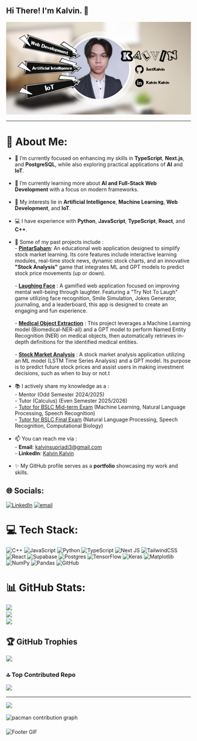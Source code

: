 ## Hi There! I'm Kalvin. 👋
![Banner GitHub](img/Banner%20GitHub.png)

---
# 💫 About Me:
- 🔭 I’m currently focused on enhancing my skills in **TypeScript**, **Next.js**, and **PostgreSQL**, while also exploring practical applications of **AI** and **IoT**.<br><br>
- 🌱 I’m currently learning more about **AI and Full-Stack Web Development** with a focus on modern frameworks.<br><br>
- 🤖 My interests lie in **Artificial Intelligence**, **Machine Learning**, **Web Development**, and **IoT**.<br><br>
- 💻 I have experience with **Python**, **JavaScript**, **TypeScript**, **React**, and **C++**.<br><br>
- 🚀 Some of my past projects include :<br>    - **[PintarSaham](https://github.com/JustKalvin/pintar_saham_project)**: An educational web application designed to simplify stock market learning. Its core features include interactive learning modules, real-time stock news, dynamic stock charts, and an innovative **"Stock Analysis"** game that integrates ML and GPT models to predict stock price movements (up or down).<br><br>    - **[Laughing Face](https://github.com/JustKalvin/ureeka_final_project2)** : A gamified web application focused on improving mental well-being through laughter. Featuring a "Try Not To Laugh" game utilizing face recognition, Smile Simulation, Jokes Generator, journaling, and a leaderboard, this app is designed to create an engaging and fun experience.<br><br>    - **[Medical Object Extraction](https://github.com/JustKalvin/CompBio<br>    )** : This project leverages a Machine Learning model (Biomedical-NER-all) and a GPT model to perform Named Entity Recognition (NER) on medical objects, then automatically retrieves in-depth definitions for the identified medical entities.<br><br>    - **[Stock Market Analysis](https://github.com/JustKalvin/stock-market-project)** : A stock market analysis application utilizing an ML model (LSTM Time Series Analysis) and a GPT model. Its purpose is to predict future stock prices and assist users in making investment decisions, such as when to buy or not.t<br><br>
- 📚 I actively share my knowledge as a :<br>    - Mentor (Odd Semester 2024/2025)<br>    - Tutor (Calculus) (Even Semester 2025/2026)<br>    - [Tutor for BSLC Mid-term Exam](https://raw.githubusercontent.com/JustKalvin/JustKalvin/refs/heads/main/img/CertiMid.jpg) (Machine Learning, Natural Language Processing, Speech Recognition)<br>    - [Tutor for BSLC Final Exam](https://raw.githubusercontent.com/JustKalvin/JustKalvin/refs/heads/main/img/CertiFinal.jpg) (Natural Language Processing, Speech Recognition, Computational Biology)<br><br>
- 📫 You can reach me via :<br>    - **Email**: kalvinsupriadi3@gmail.com<br>    - **LinkedIn**: [Kalvin Kalvin](https://www.linkedin.com/in/kalvinkalvin/)<br><br>
- ✨ My GitHub profile serves as a **portfolio** showcasing my work and skills.


## 🌐 Socials:
[![LinkedIn](https://img.shields.io/badge/LinkedIn-%230077B5.svg?logo=linkedin&logoColor=white)](https://linkedin.com/in/KalvinKalvin) [![email](https://img.shields.io/badge/Email-D14836?logo=gmail&logoColor=white)](mailto:kalvinsupriadi3@gmail.com) 

# 💻 Tech Stack:
![C++](https://img.shields.io/badge/c++-%2300599C.svg?style=for-the-badge&logo=c%2B%2B&logoColor=white) ![JavaScript](https://img.shields.io/badge/javascript-%23323330.svg?style=for-the-badge&logo=javascript&logoColor=%23F7DF1E) ![Python](https://img.shields.io/badge/python-3670A0?style=for-the-badge&logo=python&logoColor=ffdd54) ![TypeScript](https://img.shields.io/badge/typescript-%23007ACC.svg?style=for-the-badge&logo=typescript&logoColor=white) ![Next JS](https://img.shields.io/badge/Next-black?style=for-the-badge&logo=next.js&logoColor=white) ![TailwindCSS](https://img.shields.io/badge/tailwindcss-%2338B2AC.svg?style=for-the-badge&logo=tailwind-css&logoColor=white) ![React](https://img.shields.io/badge/react-%2320232a.svg?style=for-the-badge&logo=react&logoColor=%2361DAFB) ![Supabase](https://img.shields.io/badge/Supabase-3ECF8E?style=for-the-badge&logo=supabase&logoColor=white) ![Postgres](https://img.shields.io/badge/postgres-%23316192.svg?style=for-the-badge&logo=postgresql&logoColor=white) ![TensorFlow](https://img.shields.io/badge/TensorFlow-%23FF6F00.svg?style=for-the-badge&logo=TensorFlow&logoColor=white) ![Keras](https://img.shields.io/badge/Keras-%23D00000.svg?style=for-the-badge&logo=Keras&logoColor=white) ![Matplotlib](https://img.shields.io/badge/Matplotlib-%23ffffff.svg?style=for-the-badge&logo=Matplotlib&logoColor=black) ![NumPy](https://img.shields.io/badge/numpy-%23013243.svg?style=for-the-badge&logo=numpy&logoColor=white) ![Pandas](https://img.shields.io/badge/pandas-%23150458.svg?style=for-the-badge&logo=pandas&logoColor=white) ![GitHub](https://img.shields.io/badge/github-%23121011.svg?style=for-the-badge&logo=github&logoColor=white)
# 📊 GitHub Stats:
![](https://github-readme-stats.vercel.app/api?username=JustKalvin&theme=codeSTACKr&hide_border=false&include_all_commits=true&count_private=true)<br/>
![](https://nirzak-streak-stats.vercel.app/?user=JustKalvin&theme=codeSTACKr&hide_border=false)<br/>
![](https://github-readme-stats.vercel.app/api/top-langs/?username=JustKalvin&theme=codeSTACKr&hide_border=false&include_all_commits=true&count_private=true&layout=compact)

## 🏆 GitHub Trophies
![](https://github-profile-trophy.vercel.app/?username=JustKalvin&theme=codeSTACKr&no-frame=false&no-bg=true&margin-w=4)

### 🔝 Top Contributed Repo
![](https://github-contributor-stats.vercel.app/api?username=JustKalvin&limit=5&theme=codeSTACKr&combine_all_yearly_contributions=true)

---
[![](https://visitcount.itsvg.in/api?id=JustKalvin&icon=0&color=0)](https://visitcount.itsvg.in)


<picture>
  <source media="(prefers-color-scheme: dark)" srcset="https://raw.githubusercontent.com/JustKalvin/JustKalvin/output/pacman-contribution-graph-dark.svg">
  <source media="(prefers-color-scheme: light)" srcset="https://raw.githubusercontent.com/JustKalvin/JustKalvin/output/pacman-contribution-graph.svg">
  <img alt="pacman contribution graph" src="https://raw.githubusercontent.com/JustKalvin/JustKalvin/output/pacman-contribution-graph.svg">
</picture>

###


![Footer GIF](/img/GitHub%20Profile%20Footer%20GIF.gif)
